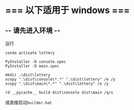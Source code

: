# === 以下适用于 windows ===

## -- 请先进入环境 --

运行
``` shell
conda activate lottery

PyInstaller -D console.spec
PyInstaller -D main.spec

mkdir .\dist\lottery
xcopy ".\dist\console\*.*" ".\dist\lottery" /e /y
xcopy ".\dist\main\*.*" ".\dist\lottery" /e /y

rd __pycache__ build dist\console dist\main /q/s

```

或直接启动`builder.bat`